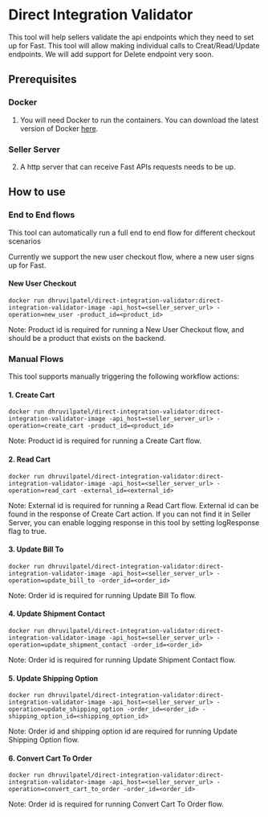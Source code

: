 # Direct Integration Validator
This tool will help sellers validate the api endpoints which they need to set up for Fast. This tool will allow making individual calls to Creat/Read/Update endpoints. We will add support for Delete endpoint very soon.

## Prerequisites

### Docker
1. You will need Docker to run the containers. You can download the latest version of Docker [here](https://www.docker.com/products/docker-desktop).
### Seller Server
2. A http server that can receive Fast APIs requests needs to be up.



## How to use

### End to End flows
This tool can automatically run a full end to end flow for different checkout scenarios

Currently we support the new user checkout flow, where a new user signs up for Fast.

#### New User Checkout
   ```shell
   docker run dhruvilpatel/direct-integration-validator:direct-integration-validator-image -api_host=<seller_server_url> -operation=new_user -product_id=<product_id>
   ```
Note: Product id is required for running a New User Checkout flow, and should be a product that exists on the backend.

### Manual Flows
This tool supports manually triggering the following workflow actions:
#### 1. Create Cart
   ```shell
   docker run dhruvilpatel/direct-integration-validator:direct-integration-validator-image -api_host=<seller_server_url> -operation=create_cart -product_id=<product_id>
   ```
   Note: Product id is required for running a Create Cart flow.
   
#### 2. Read Cart
   ```shell
   docker run dhruvilpatel/direct-integration-validator:direct-integration-validator-image -api_host=<seller_server_url> -operation=read_cart -external_id=<external_id>
   ```
   Note: External id  is required for running a Read Cart flow. External id can be found in the response of Create Cart action. If you can not find it in Seller Server, you can enable logging response in this tool by setting logResponse flag to true.
   
#### 3. Update Bill To
   ```shell
   docker run dhruvilpatel/direct-integration-validator:direct-integration-validator-image -api_host=<seller_server_url> -operation=update_bill_to -order_id=<order_id>
   ```
   Note: Order id is required for running Update Bill To flow.
   
#### 4. Update Shipment Contact
   ```shell
   docker run dhruvilpatel/direct-integration-validator:direct-integration-validator-image -api_host=<seller_server_url> -operation=update_shipment_contact -order_id=<order_id>
   ```
Note: Order id is required for running Update Shipment Contact flow.

#### 5. Update Shipping Option
   ```shell
   docker run dhruvilpatel/direct-integration-validator:direct-integration-validator-image -api_host=<seller_server_url> -operation=update_shipping_option -order_id=<order_id> -shipping_option_id=<shipping_option_id>
   ```
Note: Order id and shipping option id are required for running Update Shipping Option flow.

#### 6. Convert Cart To Order
   ```shell
   docker run dhruvilpatel/direct-integration-validator:direct-integration-validator-image -api_host=<seller_server_url> -operation=convert_cart_to_order -order_id=<order_id>
   ```
Note: Order id is required for running Convert Cart To Order flow.
